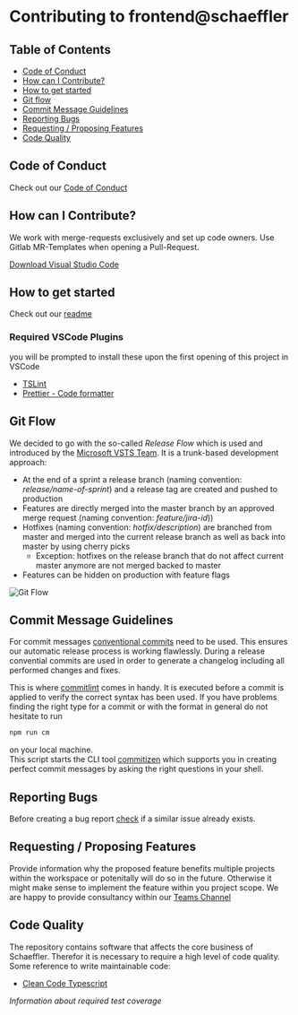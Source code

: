 # Contributing to frontend@schaeffler

## Table of Contents

- [Code of Conduct](#code-of-conduct)
- [How can I Contribute?](#how-can-i-contribute)
- [How to get started](#how-to-get-started)
- [Git flow](#git-flow)
- [Commit Message Guidelines](#commit-message-guidelines)
- [Reporting Bugs](#reporting-bugs)
- [Requesting / Proposing Features](#requesting--proposing-features)
- [Code Quality](#code-quality)

## Code of Conduct

Check out our [Code of Conduct](CODE_OF_CONDUCT.md)

## How can I Contribute?

We work with merge-requests exclusively and set up code owners. Use Gitlab MR-Templates when opening a Pull-Request.

[Download Visual Studio Code](https://code.visualstudio.com/)

## How to get started

Check out our [readme](readme.md)

### Required VSCode Plugins

you will be prompted to install these upon the first opening of this project in VSCode

- [TSLint](https://marketplace.visualstudio.com/items?itemName=ms-vscode.vscode-typescript-tslint-plugin)
- [Prettier - Code formatter](https://marketplace.visualstudio.com/items?itemName=esbenp.prettier-vscode)

## Git Flow

We decided to go with the so-called _Release Flow_ which is used and introduced by the [Microsoft VSTS Team](https://devblogs.microsoft.com/devops/release-flow-how-we-do-branching-on-the-vsts-team/). It is a trunk-based development approach:

- At the end of a sprint a release branch (naming convention: _release/name-of-sprint_) and a release tag are created and pushed to production
- Features are directly merged into the master branch by an approved merge request (naming convention: _feature/jira-id_))
- Hotfixes (naming convention: _hotfix/description_) are branched from master and merged into the current release branch as well as back into master by using cherry picks
  - Exception: hotfixes on the release branch that do not affect current master anymore are not merged backed to master
- Features can be hidden on production with feature flags

![Git Flow](https://devblogs.microsoft.com/devops/wp-content/uploads/sites/6/2018/04/branchstrategy-releaseflow.png)

## Commit Message Guidelines

For commit messages [conventional commits](https://www.conventionalcommits.org/en/v1.0.0/) need to be used. This ensures our automatic release process is working flawlessly. During a release convential commits are used in order to generate a changelog including all performed changes and fixes.

This is where [commitlint](https://github.com/conventional-changelog/commitlint) comes in handy. It is executed before a commit is applied to verify the correct syntax has been used. If you have problems finding the right type for a commit or with the format in general do not hesitate to run

```bash
npm run cm
```

on your local machine.  
This script starts the CLI tool [commitizen](https://github.com/commitizen/cz-cli) which supports you in creating perfect commit messages by asking the right questions in your shell.

## Reporting Bugs

Before creating a bug report [check](https://gitlab.schaeffler.com/frontend-schaeffler/schaeffler-frontend/issues) if a similar issue already exists.

## Requesting / Proposing Features

Provide information why the proposed feature benefits multiple projects within the workspace or potenitally will do so in the future. Otherwise it might make sense to implement the feature within you project scope. We are happy to provide consultancy within our [Teams Channel](https://teams.microsoft.com/l/team/19%3a2967d889ec6546729254b14c7f06c2b8%40thread.skype/conversations?groupId=a8039948-cbd2-4239-ba69-edbeefadeea2&tenantId=67416604-6509-4014-9859-45e709f53d3f)

## Code Quality

The repository contains software that affects the core business of Schaeffler. Therefor it is necessary to require a high level of code quality. Some reference to write maintainable code:

- [Clean Code Typescript](https://github.com/labs42io/clean-code-typescript)

_Information about required test coverage_
